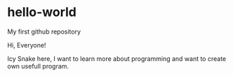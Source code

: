 # hello-world
My first github repository

Hi, Everyone!

Icy Snake here, I want to learn more about programming and want to create own usefull program.
